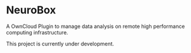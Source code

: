 NeuroBox
========

A OwnCloud Plugin to manage data analysis on remote high performance computing infrastructure.

This project is currently under development.

